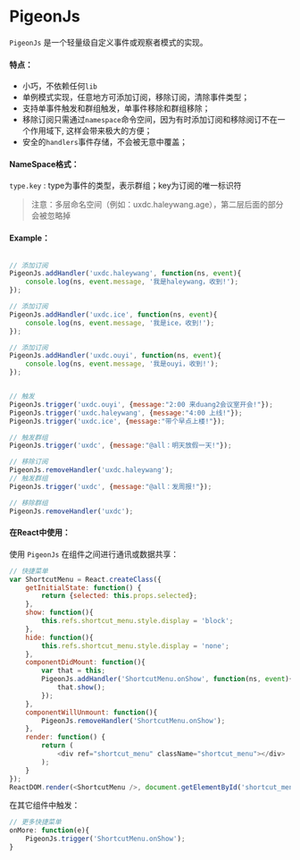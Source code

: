 PigeonJs
=====

`PigeonJs` 是一个轻量级自定义事件或观察者模式的实现。

#### 特点：

* 小巧，不依赖任何`lib`
* 单例模式实现，任意地方可添加订阅，移除订阅，清除事件类型；
* 支持单事件触发和群组触发，单事件移除和群组移除；
* 移除订阅只需通过`namespace`命令空间，因为有时添加订阅和移除阅订不在一个作用域下, 这样会带来极大的方便；
* 安全的`handlers`事件存储，不会被无意中覆盖；


#### NameSpace格式：

`type.key` : type为事件的类型，表示群组；key为订阅的唯一标识符
> 注意：多层命名空间（例如：uxdc.haleywang.age），第二层后面的部分会被忽略掉


#### Example：

```javascript

// 添加订阅
PigeonJs.addHandler('uxdc.haleywang', function(ns, event){
    console.log(ns, event.message, '我是haleywang，收到!');
});

// 添加订阅
PigeonJs.addHandler('uxdc.ice', function(ns, event){
    console.log(ns, event.message, '我是ice，收到!');
});

// 添加订阅
PigeonJs.addHandler('uxdc.ouyi', function(ns, event){
    console.log(ns, event.message, '我是ouyi，收到!');
});


// 触发
PigeonJs.trigger('uxdc.ouyi', {message:"2:00 来duang2会议室开会!"});
PigeonJs.trigger('uxdc.haleywang', {message:"4:00 上线!"});
PigeonJs.trigger('uxdc.ice', {message:"带个早点上楼!"});

// 触发群组
PigeonJs.trigger('uxdc', {message:"@all：明天放假一天!"});

// 移除订阅
PigeonJs.removeHandler('uxdc.haleywang');
// 触发群组
PigeonJs.trigger('uxdc', {message:"@all：发周报!"});

// 移除群组
PigeonJs.removeHandler('uxdc');

```

#### 在React中使用：
使用 `PigeonJs` 在组件之间进行通讯或数据共享：

```javascript
// 快捷菜单
var ShortcutMenu = React.createClass({
    getInitialState: function() {
        return {selected: this.props.selected};
    },
    show: function(){
        this.refs.shortcut_menu.style.display = 'block';
    },
    hide: function(){
        this.refs.shortcut_menu.style.display = 'none';
    },
    componentDidMount: function(){
        var that = this;
        PigeonJs.addHandler('ShortcutMenu.onShow', function(ns, event){
            that.show();
        });
    },
    componentWillUnmount: function(){
        PigeonJs.removeHandler('ShortcutMenu.onShow');
    },
    render: function() {
        return (
            <div ref="shortcut_menu" className="shortcut_menu"></div>
        );
    }
});
ReactDOM.render(<ShortcutMenu />, document.getElementById('shortcut_menu'));
```

在其它组件中触发：

```javascript
// 更多快捷菜单
onMore: function(e){
    PigeonJs.trigger('ShortcutMenu.onShow');
}
```
